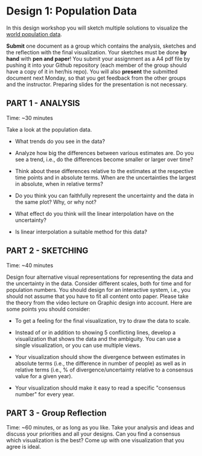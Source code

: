 #  Design 1: Population Data

In this design workshop you will sketch multiple solutions to visualize the [world population data]. 

**Submit** one document as a group which contains the analysis, sketches and the reflection with the final visualization. Your sketches must be done **by hand** with **pen and paper**!
You submit your assignment as a A4 pdf file by pushing it into your Github repository (each member of the group should have a copy of it in her/his repo).
You will also **present** the submitted document next Monday, so that you get feedback from the other groups and the instructor.
Preparing slides for the presentation is not necessary.

[world population data]:  https://en.wikipedia.org/wiki/World_population_estimates

## PART 1 - ANALYSIS
Time: ~30 minutes

Take a look at the population data. 

* What trends do you see in the data?

* Analyze how big the differences between various estimates are. Do you see a trend, i.e., do the differences become smaller or larger over time? 

* Think about these differences relative to the estimates at the respective time points and in absolute terms. When are the uncertainties the largest in absolute, when in relative terms?

* Do you think you can faithfully represent the uncertainty and the data in the same plot? Why, or why not? 

* What effect do you think will the linear interpolation have on the uncertainty?

* Is linear interpolation a suitable method for this data?

## PART 2 - SKETCHING
Time: ~40 minutes

Design four alternative visual representations for representing the data and the uncertainty in the data. Consider different scales, both for time and for population numbers. You should design for an interactive system, i.e., you should not assume that you have to fit all content onto paper. Please take the theory from the video lecture on Graphic design into account.
Here are some points you should consider: 

* To get a feeling for the final visualization, try to draw the data to scale.

* Instead of or in addition to showing 5 conflicting lines, develop a visualization that shows the data and the ambiguity. You can use a single visualization, or you can use multiple views.

* Your visualization should show the divergence between estimates in absolute terms (i.e., the difference in number of people) as well as in relative terms (i.e., % of divergence/uncertainty relative to a consensus value for a given year).

* Your visualization should make it easy to read a specific "consensus number" for every year.

## PART 3 - Group Reflection 
Time: ~60 minutes, or as long as you like. 
Take your analysis and ideas and discuss your priorities and all your designs. Can you find a consensus which visualization is the best? Come up with one visualization that you agree is ideal. 

